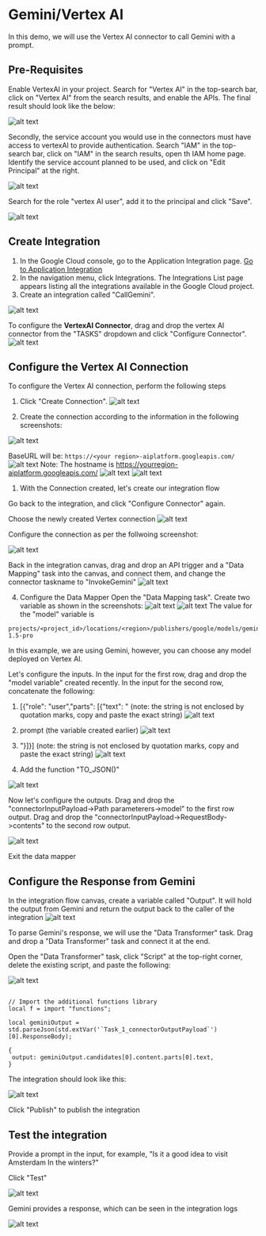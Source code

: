 # Gemini/Vertex AI

In this demo, we will use the Vertex AI connector to call Gemini with a prompt.

## Pre-Requisites

Enable VertexAI in your project. Search for "Vertex AI" in the top-search bar, click on "Vertex AI" from the search results, and enable the APIs. The final result should look like the below:

![alt text](images/VertexAIAPIs.png)

Secondly, the service account you would use in the connectors must have access to vertexAI to provide authentication. Search "IAM" in the top-search bar, click on "IAM" in the search results, open th IAM home page. Identify the service account planned to be used, and click on "Edit Principal" at the right. 

![alt text](images/EditServiceAccount.png)

Search for the role "vertex AI user", add it to the principal and click "Save".

![alt text](images/EditServiceAccount2.png)


## Create Integration

1. In the Google Cloud console, go to the Application Integration page. [Go to Application Integration](https://console.cloud.google.com/integrations)
2. In the navigation menu, click Integrations. The Integrations List page appears listing all the integrations available in the Google Cloud project.
3. Create an integration called "CallGemini".

![alt text](images/CreateIntegration.png)

To configure the **VertexAI Connector**, drag and drop the vertex AI connector from the "TASKS" dropdown and click "Configure Connector".
![alt text](images/VertexAIConnector.png)


## Configure the Vertex AI Connection

To configure the Vertex AI connection, perform the following steps
1. Click "Create Connection".
![alt text](images/ConnectorCreation1.png)

2. Create the connection according to the information in the following screenshots:
   
![alt text](images/ConnectorCreation2.png)

BaseURL will be: `https://<your region>-aiplatform.googleapis.com/`
![alt text](images/ConnectorCreation3.png)
Note: The hostname is https://yourregion-aiplatform.googleapis.com/
![alt text](images/ConnectorCreation4.png)
![alt text](images/ConnectorCreation5.png)

1.  With the Connection created, let's create our integration flow

Go back to the integration, and click "Configure Connector" again. 

Choose the newly created Vertex connection
![alt text](images/ConnectorCreation6.png)

Configure the connection as per the follwoing screenshot:

![alt text](images/ConnectorCreation7.png)

Back in the integration canvas, drag and drop an API trigger and a "Data Mapping" task into the canvas, and connect them, and change the connector taskname to "InvokeGemini"
![alt text](images/IntegrationCreation1.png)

4.  Configure the Data Mapper
Open the "Data Mapping task". Create two variable as shown in the screenshots:
![alt text](images/CreateIntegration2.png)
![alt text](images/CreateIntegration4.png)
The value for the "model" variable is 
```
projects/<project_id>/locations/<region>/publishers/google/models/gemini-1.5-pro
```
In this example, we are using Gemini, however, you can choose any model deployed on Vertex AI.



Let's configure the inputs.
In the input for the first row, drag and drop the "model variable" created recently. 
In the input for the second row, concatenate the following: 
1. [{"role": "user","parts": [{"text": " (note: the string is not enclosed by quotation marks, copy and paste the exact string)
![alt text](images/Mapping1.png)

2. prompt (the variable created earlier)
![alt text](images/Mapping2.png)


3. "}]}] (note: the string is not enclosed by quotation marks, copy and paste the exact string)
![alt text](images/Mapping4.png)

4. Add the function "TO_JSON()"

![alt text](images/Mapping5.png)

Now let's configure the outputs. Drag and drop the "connectorInputPayload->Path parameterers->model" to the first row output. Drag and drop the "connectorInputPayload->RequestBody->contents" to the second row output.

![alt text](images/FinaldataMapping.png)

Exit the data mapper

## Configure the Response from Gemini

In the integration flow canvas, create a variable called "Output". It will hold the output from Gemini and return the output back to the caller of the integration
![alt text](images/CreateIntegration6.png)

To parse Gemini's response, we will use the "Data Transformer" task. Drag and drop a "Data Transformer" task and connect it at the end.

Open the "Data Transformer" task, click "Script" at the top-right corner, delete the existing script, and paste the following:

![alt text](images/CreateIntegration8.png)

```

// Import the additional functions library
local f = import "functions";

local geminiOutput = std.parseJson(std.extVar('`Task_1_connectorOutputPayload`')[0].ResponseBody);

{
 output: geminiOutput.candidates[0].content.parts[0].text,
}

```

The integration should look like this:

![alt text](images/FinalIntegration.png)

Click "Publish" to publish the integration

## Test the integration

Provide a prompt in the input, for example, "Is it a good idea to visit Amsterdam In the winters?"

Click "Test"


![alt text](images/Test1.png)

Gemini provides a response, which can be seen in the integration logs

![alt text](images/Test2.png)
